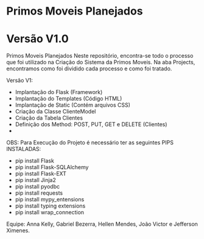 # Primos Moveis Planejados
# Versão V1.0 

Primos Moveis Planejados
Neste repositório, encontra-se todo o processo que foi utilizado na Criação do Sistema da Primos Moveis. Na aba Projects, encontramos como foi dividido cada processo e como foi tratado.

Versâo V1:
  - Implantação do Flask (Framework)
  - Implantação do Templates (Código HTML)
  - Implantação de Static (Contém arquivos CSS)
  - Criação da Classe ClienteModel
  - Criação da Tabela Clientes
  - Definição dos Method: POST, PUT, GET e DELETE (Clientes)
  - 
  
 OBS: Para Execução do Projeto é necessário ter as seguintes PIPS INSTALADAS:
  - pip install Flask
  - pip install Flask-SQLAlchemy
  - pip install Flask-EXT
  - pip install Jinja2
  - pip install pyodbc
  - pip install requests
  - pip install mypy_entensions
  - pip install typing extensions
  - pip install wrap_connection

Equipe: Anna Kelly, Gabriel Bezerra, Hellen Mendes, João Victor e Jefferson Ximenes.
